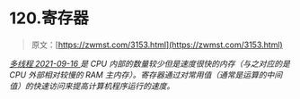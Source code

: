 <!--yml
category: 未分类
date: 0001-01-01 00:00:00
--->

# 120.寄存器

> 原文：[https://zwmst.com/3153.html](https://zwmst.com/3153.html)

   [ *多线程* ](https://zwmst.com/%e5%a4%9a%e7%ba%bf%e7%a8%8b)*[ <time datetime="2021-09-16T23:41:40+08:00"> 2021-09-16 </time> ](https://zwmst.com/3153.html)  是 CPU 内部的数量较少但是速度很快的内存（与之对应的是 CPU 外部相对较慢的 RAM 主内存）。寄存器通过对常用值（通常是运算的中间值）的快速访问来提高计算机程序运行的速度。*
